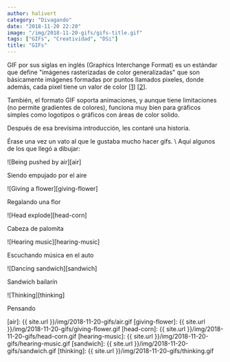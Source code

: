 ```yaml
---
author: halivert
category: "Divagando"
date: "2018-11-20 22:20"
image: "/img/2018-11-20-gifs/gifs-title.gif"
tags: ["GIFs", "Creatividad", "DSi"]
title: "GIFs"
---
```


GIF por sus siglas en inglés (Graphics Interchange Format) es un estándar que
define "imágenes rasterizadas de color generalizadas" que son básicamente
imágenes formadas por puntos llamados pixeles, donde además, cada pixel tiene un
valor de color \[[1][1]\] \[[2][2]\].

<!-- Seguir leyendo -->

También, el formato GIF soporta animaciones, y aunque tiene limitaciones (no
permite gradientes de colores), funciona muy bien para gráficos simples como
logotipos o gráficos con áreas de color solido.

Después de esa brevísima introducción, les contaré una historia.

Érase una vez un vato al que le gustaba mucho hacer gifs. \\
Aquí algunos de los que llegó a dibujar:

<div class="has-text-centered box red-velvet-bg">
  <p class="image-container box" markdown="1">
    ![Being pushed by air][air]
  </p>
  <p class="is-italic has-background-white image-art-title">
    Siendo empujado por el aire
  </p>
</div>

<div class="has-text-centered box blue-velvet-bg">
  <p class="image-container box" markdown="1">
    ![Giving a flower][giving-flower]
  </p>
  <p class="is-italic has-background-white image-art-title">
    Regalando una flor
  </p>
</div>

<div class="has-text-centered box purple-velvet-bg">
  <p class="image-container box" markdown="1">
    ![Head explode][head-corn]
  </p>
  <p class="is-italic has-background-white image-art-title">
    Cabeza de palomita
  </p>
</div>

<div class="has-text-centered box green-velvet-bg">
  <p class="image-container box" markdown="1">
    ![Hearing music][hearing-music]
  </p>
  <p class="is-italic has-background-white image-art-title">
    Escuchando música en el auto
  </p>
</div>

<div class="has-text-centered box purple-velvet-bg">
  <p class="image-container box" markdown="1">
    ![Dancing sandwich][sandwich]
  </p>
  <p class="is-italic has-background-white image-art-title">
    Sandwich bailarín
  </p>
</div>

<div class="has-text-centered box blue-velvet-bg">
  <p class="image-container box" markdown="1">
    ![Thinking][thinking]
  </p>
  <p class="is-italic has-background-white image-art-title">
    Pensando
  </p>
</div>

[1]: https://www.w3.org/Graphics/GIF/spec-gif87.txt
[2]: https://support.99designs.com/hc/es/articles/204761835--Qué-son-los-vectores-y-las-imagenes-rasterizadas-Cuándo-debería-usarlas-

[air]: {{ site.url }}/img/2018-11-20-gifs/air.gif
[giving-flower]: {{ site.url }}/img/2018-11-20-gifs/giving-flower.gif
[head-corn]: {{ site.url }}/img/2018-11-20-gifs/head-corn.gif
[hearing-music]: {{ site.url }}/img/2018-11-20-gifs/hearing-music.gif
[sandwich]: {{ site.url }}/img/2018-11-20-gifs/sandwich.gif
[thinking]: {{ site.url }}/img/2018-11-20-gifs/thinking.gif
